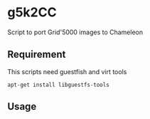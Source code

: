 # g5k2CC
Script to port Grid'5000 images to Chameleon

## Requirement
This scripts need guestfish and virt tools
``` 
apt-get install libguestfs-tools
```
## Usage
